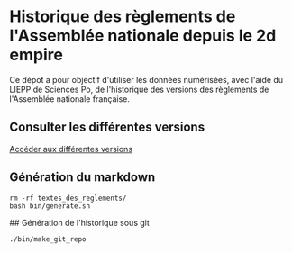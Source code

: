 # Historique des règlements de l'Assemblée nationale depuis le 2d empire

Ce dépot a pour objectif d'utiliser les données numérisées, avec l'aide du LIEPP de Sciences Po, de l'historique des versions des règlements de l'Assemblée nationale française.

## Consulter les différentes versions

[Accéder aux différentes versions](textes_des_reglements/)

## Génération du markdown

    rm -rf textes_des_reglements/
    bash bin/generate.sh

## Génération de l'historique sous git

    ./bin/make_git_repo
